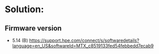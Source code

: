# Solution:
## Firmware version
- 5.14 (B) https://support.hpe.com/connect/s/softwaredetails?language=en_US&softwareId=MTX_c8519133fed54febbedd7ecab9
